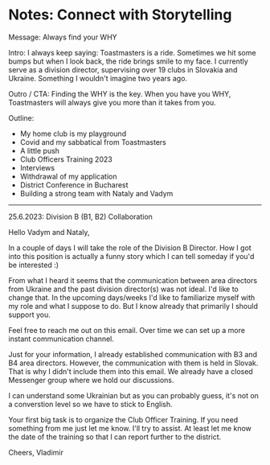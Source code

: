 # Notes: Connect with Storytelling

Message: Always find your WHY

Intro:
I always keep saying: Toastmasters is a ride. Sometimes we hit some bumps but when I look back, the ride brings smile to my face.
I currently serve as a division director, supervising over 19 clubs in Slovakia and Ukraine. Something I wouldn't imagine two years ago.

Outro / CTA:
Finding the WHY is the key. When you have you WHY, Toastmasters will always give you more than it takes from you.

Outline:
- My home club is my playground
- Covid and my sabbatical from Toastmasters
- A little push
- Club Officers Training 2023
- Interviews
- Withdrawal of my application
- District Conference in Bucharest
- Building a strong team with Nataly and Vadym


---
25.6.2023: Division B (B1, B2) Collaboration

Hello Vadym and Nataly,

In a couple of days I will take the role of the Division B Director. How I got into this position is actually a funny story which I can tell someday if you'd be interested :)

From what I heard it seems that the communication between area directors from Ukraine and the past division director(s) was not ideal. I'd like to change that. In the upcoming days/weeks I'd like to familiarize myself with my role and what I suppose to do. But I know already that primarily I should support you.

Feel free to reach me out on this email. Over time we can set up a more instant communication channel.

Just for your information, I already established communication with B3 and B4 area directors. However, the communication with them is held in Slovak. That is why I didn't include them into this email. We already have a closed Messenger group where we hold our discussions.

I can understand some Ukrainian but as you can probably guess, it's not on a converstion level so we have to stick to English.

Your first big task is to organize the Club Officer Training. If you need something from me just let me know. I'll try to assist. At least let me know the date of the training so that I can report further to the district.

Cheers,
Vladimir